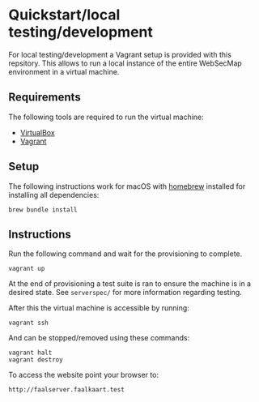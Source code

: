 # Quickstart/local testing/development

For local testing/development a Vagrant setup is provided with this repsitory. This allows to run a local instance of the entire WebSecMap environment in a virtual machine.

## Requirements

The following tools are required to run the virtual machine:

- [VirtualBox](https://www.virtualbox.org/wiki/Downloads)
- [Vagrant](https://www.vagrantup.com/downloads.html)

## Setup

The following instructions work for macOS with [homebrew](https://brew.sh/) installed for installing all dependencies:

    brew bundle install

## Instructions

Run the following command and wait for the provisioning to complete.

    vagrant up

At the end of provisioning a test suite is ran to ensure the machine is in a desired state. See `serverspec/` for more information regarding testing.

After this the virtual machine is accessible by running:

    vagrant ssh

And can be stopped/removed using these commands:

    vagrant halt
    vagrant destroy

To access the website point your browser to:

    http://faalserver.faalkaart.test
